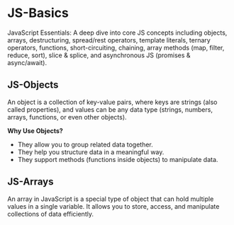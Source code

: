 # JS-Basics
JavaScript Essentials: A deep dive into core JS concepts including objects, arrays, destructuring, spread/rest operators, template literals, ternary operators, functions, short-circuiting, chaining, array methods (map, filter, reduce, sort), slice &amp; splice, and asynchronous JS (promises &amp; async/await).

## JS-Objects

An object is a collection of key-value pairs, where keys are strings (also called properties), and values can be any data type (strings, numbers, arrays, functions, or even other objects).

**Why Use Objects?**
- They allow you to group related data together.
- They help you structure data in a meaningful way.
- They support methods (functions inside objects) to manipulate data.

## JS-Arrays

An array in JavaScript is a special type of object that can hold multiple values in a single variable. It allows you to store, access, and manipulate collections of data efficiently.